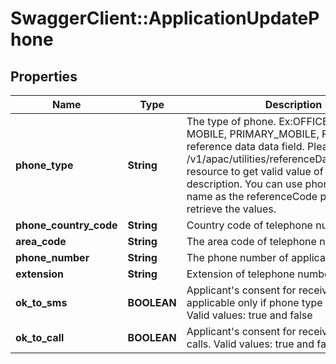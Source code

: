 # SwaggerClient::ApplicationUpdatePhone

## Properties
Name | Type | Description | Notes
------------ | ------------- | ------------- | -------------
**phone_type** | **String** | The type of phone. Ex:OFFICE, HOME, MOBILE, PRIMARY_MOBILE, FAX. This is a reference data data field. Please use /v1/apac/utilities/referenceData/{phoneType} resource to get valid value of this field with description. You can use phoneType field name as the referenceCode parameter to retrieve the values. | 
**phone_country_code** | **String** | Country code of telephone number | 
**area_code** | **String** | The area code of telephone number | [optional] 
**phone_number** | **String** | The phone number of applicant | 
**extension** | **String** | Extension of telephone number | [optional] 
**ok_to_sms** | **BOOLEAN** | Applicant&#x27;s consent for receiving sms. This is applicable only if phone type is MOBILE. Valid values: true and false | [optional] 
**ok_to_call** | **BOOLEAN** | Applicant&#x27;s consent for receiving phone calls. Valid values: true and false | [optional] 

